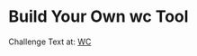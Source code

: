 Build Your Own wc Tool
======================

Challenge Text at: [WC](https://codingchallenges.fyi/challenges/challenge-wc)
